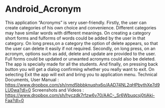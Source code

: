 # Android_Acronym
This application “Acronyms” is very user-friendly. Firstly, the user can create categories of his own choice and convenience. Different categories may have similar words with different meanings. On creating a category short forms and fulforms of words could be added by the user in that category. On long press,on a category the option of delete appears, so that the user can delete it easily if not required. Secondly, on long press, on an acronym, options such as add, delete and update are provided to the user. Full forms could be updated or unwanted acronyms could also be deleted. The app is specially made for all the students. And finally, on pressing back button you will get a dialog confirming whether you really want to exit. On selecting Exit the app will exit and bring you to application menu.  Technical Documents, User Manual : https://www.dropbox.com/sh/nmd5bbbknuqhx6o/AAD74NL2qHPbythXe7d9LU0wa?dl=0  Screenshots and Videos : https://www.dropbox.com/sh/hyczdk7rfzw6v70/AAC-_Sr6Wbuqcsj0tiAki-Faa?dl=0
